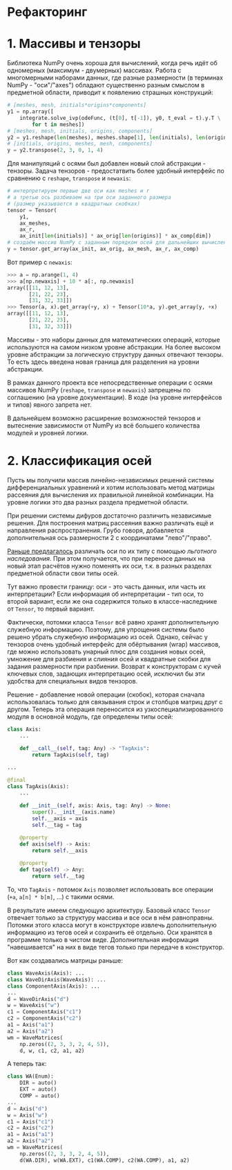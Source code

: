 # Рефакторинг

# 1. Массивы и тензоры
Библиотека NumPy очень хороша для вычислений, когда речь идёт об одномерных
(максимум - двумерных) массивах.
Работа с многомерными наборами данных, где разные размерности
(в терминах NumPy - "оси"/"axes")
обладают существенно разным смыслом в предметной области,
приводит к появлению страшных конструкций:
```Python
# [meshes, mesh, initials*origins*components]
y1 = np.array([
    integrate.solve_ivp(odeFunc, (t[0], t[-1]), y0, t_eval = t).y.T \
        for t in meshes])
# [meshes, mesh, initials, origins, components]
y2 = y1.reshape(len(meshes), meshes.shape[1], len(initials), len(origins), dim)
# [initials, origins, meshes, mesh, components]
y = y2.transpose(2, 3, 0, 1, 4)
```
Для манипуляций с осями был добавлен новый слой абстракции - тензоры.
Задача тензоров - предостатвить более удобный интерфейс по сравнению с
`reshape`, `transpose` и `newaxis`:
```Python
# интерпретируем первые две оси как meshes и r
# а третью ось разбиваем на три оси заданного размера
# (размер указывается в квадратных скобках)
tensor = Tensor(
    y1,
    ax_meshes,
    ax_r,
    ax_init[len(initials)] * ax_orig[len(origins)] * ax_comp[dim])
# создаём массив NumPy с заданным порядком осей для дальнейших вычислений
y = tensor.get_array(ax_init, ax_orig, ax_mesh, ax_r, ax_comp)
```
Вот пример с `newaxis`:
```Python
>>> a = np.arange(1, 4)
>>> a[np.newaxis] + 10 * a[:, np.newaxis]
array([[11, 12, 13], 
       [21, 22, 23], 
       [31, 32, 33]])
>>> Tensor(a, x).get_array(+y, x) + Tensor(10*a, y).get_array(y, +x)
array([[11, 12, 13],
       [21, 22, 23],
       [31, 32, 33]])
```

Массивы - это наборы данных для математических операций, которые используются
на самом низком уровне абстракции.
На более высоком уровне абстракции за логическую структуру данных отвечают тензоры.
То есть здесь введена новая граница для разделения на уровни абстракции.

В рамках данного проекта все непосредственные операции с осями массивов NumPy
(`reshape`, `transpose` и `newaxis`) запрещены по соглашению
(на уровне документации).
В коде (на уровне интерфейсов и типов) явного запрета нет.

В дальнейшем возможно расширение возможностей тензоров и вытеснение зависимости
от NumPy из всё большего количества модулей и уровней логики.


# 2. Классификация осей
Пусть мы получили массив линейно-независимых решений
системы дифференциальных уравнений
и хотим использовать метод матрицы рассеяния для вычисления их правильной
линейной комбинации.
На уровне логики это два разных раздела предметной области.

При решении системы дифуров достаточно различить независимые решения.
Для построения матриц рассеяния важно различать ещё и направления распространения.
Грубо говоря, добавляется дополнительная ось размерности 2 с координатами "лево"/"право".

[Раньше предлагалось](../2023-08-01-protective/protective.md)
различать оси по их типу с помощью *льготного наследования*.
При этом получается, что при переносе данных на новый этап расчётов нужно
поменять их оси, т.к. в разных разделах предметной области свои типы осей.

Тут важно провести границу:
оси - это часть данных, или часть их интерпретации?
Если информация об интерпретации - тип оси, то второй вариант,
если же она содержится только в классе-наследнике от `Tensor`,
то первый вариант.

Фактически, потомки класса `Tensor` всё равно хранят дополнительную служебную
информацию.
Поэтому, для упрощения системы было решено убрать служебную информацию из осей.
Однако, сейчас у тензоров очень удобный интерфейс для обёртывания (wrap)
массивов, где можно использовать унарный плюс для создания новых осей,
умножение для разбиения и слияния осей
и квадратные скобки для задания размерности при разбиении.
Возврат к конструкторам с кучей ключевых слов, задающих интерпретацию осей,
исключил бы эти удобства для специальных видов тензоров.

Решение - добавление новой операции (скобок), которая сначала использовалась
только для связывания строк и столбцов матриц друг с другом.
Теперь эта операция переносится из узкоспециализированного модуля
в основной модуль, где определены типы осей:
```Python
class Axis:
    ...
    
    def __call__(self, tag: Any) -> "TagAxis":
        return TagAxis(self, tag)

...

@final
class TagAxis(Axis):
    ...
    
    def __init__(self, axis: Axis, tag: Any) -> None:
        super().__init__(axis.name)
        self.__axis = axis
        self.__tag = tag

    @property
    def axis(self) -> Axis:
        return self.__axis
    
    @property
    def tag(self) -> Any:
        return self.__tag
```
То, что `TagAxis` - потомок `Axis` позволяет использовать все операции
(`+a`, `a[n] * b[m]`, ...) с такими осями.

В результате имеем следующую архитектуру.
Базовый класс `Tensor` отвечает только за структуру массива и все оси в нём
равноправны.
Потомки этого класса могут в конструкторе извлечь дополнительную информацию
из тегов осей и сохранить её отдельно.
Оси хранятся в программе только в чистом виде.
Дополнительная информация "навешивается" на них в виде тегов
только при передаче в конструктор.

Вот как создавались матрицы раньше:
```Python
class WaveAxis(Axis): ...
class WaveDirAxis(WaveAxis): ...
class ComponentAxis(Axis): ...
...
d = WaveDirAxis("d")
w = WaveAxis("w")
c1 = ComponentAxis("c1")
c2 = ComponentAxis("c2")
a1 = Axis("a1")
a2 = Axis("a2")
wm = WaveMatrices(
    np.zeros((2, 3, 3, 2, 4, 5)),
    d, w, c1, c2, a1, a2)
```
А теперь так:
```Python
class WA(Enum):
    DIR = auto()
    EXT = auto()
    COMP = auto()
...
d = Axis("d")
w = Axis("w")
c1 = Axis("c1")
c2 = Axis("c2")
a1 = Axis("a1")
a2 = Axis("a2")
wm = WaveMatrices(
    np.zeros((2, 3, 3, 2, 4, 5)),
    d(WA.DIR), w(WA.EXT), c1(WA.COMP), c2(WA.COMP), a1, a2)
```
